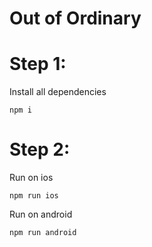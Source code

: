 # Out of Ordinary

# Step 1:

Install all dependencies

```
npm i
```

# Step 2:

Run on ios

```
npm run ios
```

Run on android

```
npm run android
```




